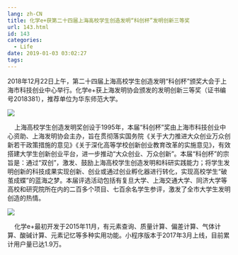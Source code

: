 ```yaml
---
lang: zh-CN
title: 化学e+获第二十四届上海高校学生创造发明“科创杯”发明创新三等奖
url: 143.html
id: 143
categories:
  - Life
date: 2019-01-03 03:02:27
tags:
---
```


2018年12月22日上午，第二十四届上海高校学生创造发明“科创杯”颁奖大会于上海市科技创业中心举行。化学e+获上海发明协会颁发的发明创新三等奖（证书编号2018381），推荐单位为华东师范大学。
<!--more-->

![](https://drive.google.com/uc?id=199D47lNE6oKroL9TeigQgusNwCkpJxw0)

    上海高校学生创造发明奖创设于1995年，本届“科创杯”奖由上海市科技创业中心资助、上海发明协会主办，旨在贯彻落实国务院《关于大力推进大众创业万众创新若干政策措施的意见》《关于深化高等学校创新创业教育改革的实施意见》，有效搭建大学生创新创业平台，进一步推动“大众创业、万众创新”。本届“科创杯”的宗旨是：通过“双创”，激发、鼓励上海高校学生创造发明和科研实践能力；将学生发明创新的科技成果实现创新、创业或通过创业孵化器进行转化，实现高校学生“破茧成蝶”的蓝海之梦。本届评选活动包括有复旦大学、上海交通大学、同济大学等高校和研究院所在内的二百多个项目、七百余名学生参评，激发了全市大学生发明创造的热情。

![](https://drive.google.com/uc?id=1Zi1GCMbWrO0t0avqGaDC2jPnsghrA2j2)

    化学e+最初开发于2015年11月，有元素查询、质量计算、偏差计算、气体计算、酸碱计算、元素记忆等多种实用功能。小程序版本于2017年3月上线，目前累计用户量已达1.9万。
